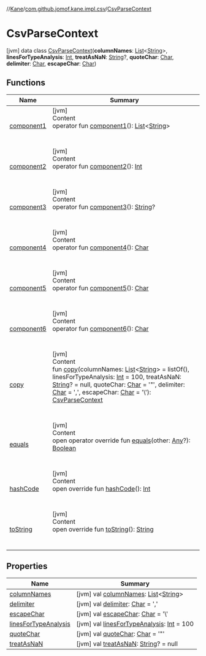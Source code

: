 //[Kane](../../index.md)/[com.github.jomof.kane.impl.csv](../index.md)/[CsvParseContext](index.md)



# CsvParseContext  
 [jvm] data class [CsvParseContext](index.md)(**columnNames**: [List](https://kotlinlang.org/api/latest/jvm/stdlib/kotlin.collections/-list/index.html)<[String](https://kotlinlang.org/api/latest/jvm/stdlib/kotlin/-string/index.html)>, **linesForTypeAnalysis**: [Int](https://kotlinlang.org/api/latest/jvm/stdlib/kotlin/-int/index.html), **treatAsNaN**: [String](https://kotlinlang.org/api/latest/jvm/stdlib/kotlin/-string/index.html)?, **quoteChar**: [Char](https://kotlinlang.org/api/latest/jvm/stdlib/kotlin/-char/index.html), **delimiter**: [Char](https://kotlinlang.org/api/latest/jvm/stdlib/kotlin/-char/index.html), **escapeChar**: [Char](https://kotlinlang.org/api/latest/jvm/stdlib/kotlin/-char/index.html))   


## Functions  
  
|  Name|  Summary| 
|---|---|
| <a name="com.github.jomof.kane.impl.csv/CsvParseContext/component1/#/PointingToDeclaration/"></a>[component1](component1.md)| <a name="com.github.jomof.kane.impl.csv/CsvParseContext/component1/#/PointingToDeclaration/"></a>[jvm]  <br>Content  <br>operator fun [component1](component1.md)(): [List](https://kotlinlang.org/api/latest/jvm/stdlib/kotlin.collections/-list/index.html)<[String](https://kotlinlang.org/api/latest/jvm/stdlib/kotlin/-string/index.html)>  <br><br><br>
| <a name="com.github.jomof.kane.impl.csv/CsvParseContext/component2/#/PointingToDeclaration/"></a>[component2](component2.md)| <a name="com.github.jomof.kane.impl.csv/CsvParseContext/component2/#/PointingToDeclaration/"></a>[jvm]  <br>Content  <br>operator fun [component2](component2.md)(): [Int](https://kotlinlang.org/api/latest/jvm/stdlib/kotlin/-int/index.html)  <br><br><br>
| <a name="com.github.jomof.kane.impl.csv/CsvParseContext/component3/#/PointingToDeclaration/"></a>[component3](component3.md)| <a name="com.github.jomof.kane.impl.csv/CsvParseContext/component3/#/PointingToDeclaration/"></a>[jvm]  <br>Content  <br>operator fun [component3](component3.md)(): [String](https://kotlinlang.org/api/latest/jvm/stdlib/kotlin/-string/index.html)?  <br><br><br>
| <a name="com.github.jomof.kane.impl.csv/CsvParseContext/component4/#/PointingToDeclaration/"></a>[component4](component4.md)| <a name="com.github.jomof.kane.impl.csv/CsvParseContext/component4/#/PointingToDeclaration/"></a>[jvm]  <br>Content  <br>operator fun [component4](component4.md)(): [Char](https://kotlinlang.org/api/latest/jvm/stdlib/kotlin/-char/index.html)  <br><br><br>
| <a name="com.github.jomof.kane.impl.csv/CsvParseContext/component5/#/PointingToDeclaration/"></a>[component5](component5.md)| <a name="com.github.jomof.kane.impl.csv/CsvParseContext/component5/#/PointingToDeclaration/"></a>[jvm]  <br>Content  <br>operator fun [component5](component5.md)(): [Char](https://kotlinlang.org/api/latest/jvm/stdlib/kotlin/-char/index.html)  <br><br><br>
| <a name="com.github.jomof.kane.impl.csv/CsvParseContext/component6/#/PointingToDeclaration/"></a>[component6](component6.md)| <a name="com.github.jomof.kane.impl.csv/CsvParseContext/component6/#/PointingToDeclaration/"></a>[jvm]  <br>Content  <br>operator fun [component6](component6.md)(): [Char](https://kotlinlang.org/api/latest/jvm/stdlib/kotlin/-char/index.html)  <br><br><br>
| <a name="com.github.jomof.kane.impl.csv/CsvParseContext/copy/#kotlin.collections.List[kotlin.String]#kotlin.Int#kotlin.String?#kotlin.Char#kotlin.Char#kotlin.Char/PointingToDeclaration/"></a>[copy](copy.md)| <a name="com.github.jomof.kane.impl.csv/CsvParseContext/copy/#kotlin.collections.List[kotlin.String]#kotlin.Int#kotlin.String?#kotlin.Char#kotlin.Char#kotlin.Char/PointingToDeclaration/"></a>[jvm]  <br>Content  <br>fun [copy](copy.md)(columnNames: [List](https://kotlinlang.org/api/latest/jvm/stdlib/kotlin.collections/-list/index.html)<[String](https://kotlinlang.org/api/latest/jvm/stdlib/kotlin/-string/index.html)> = listOf(), linesForTypeAnalysis: [Int](https://kotlinlang.org/api/latest/jvm/stdlib/kotlin/-int/index.html) = 100, treatAsNaN: [String](https://kotlinlang.org/api/latest/jvm/stdlib/kotlin/-string/index.html)? = null, quoteChar: [Char](https://kotlinlang.org/api/latest/jvm/stdlib/kotlin/-char/index.html) = '\"', delimiter: [Char](https://kotlinlang.org/api/latest/jvm/stdlib/kotlin/-char/index.html) = ',', escapeChar: [Char](https://kotlinlang.org/api/latest/jvm/stdlib/kotlin/-char/index.html) = '\\'): [CsvParseContext](index.md)  <br><br><br>
| <a name="kotlin/Any/equals/#kotlin.Any?/PointingToDeclaration/"></a>[equals](../../com.github.jomof.kane.impl.visitor/-difference-visitor/index.md#%5Bkotlin%2FAny%2Fequals%2F%23kotlin.Any%3F%2FPointingToDeclaration%2F%5D%2FFunctions%2F-608357587)| <a name="kotlin/Any/equals/#kotlin.Any?/PointingToDeclaration/"></a>[jvm]  <br>Content  <br>open operator override fun [equals](../../com.github.jomof.kane.impl.visitor/-difference-visitor/index.md#%5Bkotlin%2FAny%2Fequals%2F%23kotlin.Any%3F%2FPointingToDeclaration%2F%5D%2FFunctions%2F-608357587)(other: [Any](https://kotlinlang.org/api/latest/jvm/stdlib/kotlin/-any/index.html)?): [Boolean](https://kotlinlang.org/api/latest/jvm/stdlib/kotlin/-boolean/index.html)  <br><br><br>
| <a name="kotlin/Any/hashCode/#/PointingToDeclaration/"></a>[hashCode](../../com.github.jomof.kane.impl.visitor/-difference-visitor/index.md#%5Bkotlin%2FAny%2FhashCode%2F%23%2FPointingToDeclaration%2F%5D%2FFunctions%2F-608357587)| <a name="kotlin/Any/hashCode/#/PointingToDeclaration/"></a>[jvm]  <br>Content  <br>open override fun [hashCode](../../com.github.jomof.kane.impl.visitor/-difference-visitor/index.md#%5Bkotlin%2FAny%2FhashCode%2F%23%2FPointingToDeclaration%2F%5D%2FFunctions%2F-608357587)(): [Int](https://kotlinlang.org/api/latest/jvm/stdlib/kotlin/-int/index.html)  <br><br><br>
| <a name="kotlin/Any/toString/#/PointingToDeclaration/"></a>[toString](../../com.github.jomof.kane.impl.visitor/-difference-visitor/index.md#%5Bkotlin%2FAny%2FtoString%2F%23%2FPointingToDeclaration%2F%5D%2FFunctions%2F-608357587)| <a name="kotlin/Any/toString/#/PointingToDeclaration/"></a>[jvm]  <br>Content  <br>open override fun [toString](../../com.github.jomof.kane.impl.visitor/-difference-visitor/index.md#%5Bkotlin%2FAny%2FtoString%2F%23%2FPointingToDeclaration%2F%5D%2FFunctions%2F-608357587)(): [String](https://kotlinlang.org/api/latest/jvm/stdlib/kotlin/-string/index.html)  <br><br><br>


## Properties  
  
|  Name|  Summary| 
|---|---|
| <a name="com.github.jomof.kane.impl.csv/CsvParseContext/columnNames/#/PointingToDeclaration/"></a>[columnNames](column-names.md)| <a name="com.github.jomof.kane.impl.csv/CsvParseContext/columnNames/#/PointingToDeclaration/"></a> [jvm] val [columnNames](column-names.md): [List](https://kotlinlang.org/api/latest/jvm/stdlib/kotlin.collections/-list/index.html)<[String](https://kotlinlang.org/api/latest/jvm/stdlib/kotlin/-string/index.html)>   <br>
| <a name="com.github.jomof.kane.impl.csv/CsvParseContext/delimiter/#/PointingToDeclaration/"></a>[delimiter](delimiter.md)| <a name="com.github.jomof.kane.impl.csv/CsvParseContext/delimiter/#/PointingToDeclaration/"></a> [jvm] val [delimiter](delimiter.md): [Char](https://kotlinlang.org/api/latest/jvm/stdlib/kotlin/-char/index.html) = ','   <br>
| <a name="com.github.jomof.kane.impl.csv/CsvParseContext/escapeChar/#/PointingToDeclaration/"></a>[escapeChar](escape-char.md)| <a name="com.github.jomof.kane.impl.csv/CsvParseContext/escapeChar/#/PointingToDeclaration/"></a> [jvm] val [escapeChar](escape-char.md): [Char](https://kotlinlang.org/api/latest/jvm/stdlib/kotlin/-char/index.html) = '\\'   <br>
| <a name="com.github.jomof.kane.impl.csv/CsvParseContext/linesForTypeAnalysis/#/PointingToDeclaration/"></a>[linesForTypeAnalysis](lines-for-type-analysis.md)| <a name="com.github.jomof.kane.impl.csv/CsvParseContext/linesForTypeAnalysis/#/PointingToDeclaration/"></a> [jvm] val [linesForTypeAnalysis](lines-for-type-analysis.md): [Int](https://kotlinlang.org/api/latest/jvm/stdlib/kotlin/-int/index.html) = 100   <br>
| <a name="com.github.jomof.kane.impl.csv/CsvParseContext/quoteChar/#/PointingToDeclaration/"></a>[quoteChar](quote-char.md)| <a name="com.github.jomof.kane.impl.csv/CsvParseContext/quoteChar/#/PointingToDeclaration/"></a> [jvm] val [quoteChar](quote-char.md): [Char](https://kotlinlang.org/api/latest/jvm/stdlib/kotlin/-char/index.html) = '\"'   <br>
| <a name="com.github.jomof.kane.impl.csv/CsvParseContext/treatAsNaN/#/PointingToDeclaration/"></a>[treatAsNaN](treat-as-na-n.md)| <a name="com.github.jomof.kane.impl.csv/CsvParseContext/treatAsNaN/#/PointingToDeclaration/"></a> [jvm] val [treatAsNaN](treat-as-na-n.md): [String](https://kotlinlang.org/api/latest/jvm/stdlib/kotlin/-string/index.html)? = null   <br>


